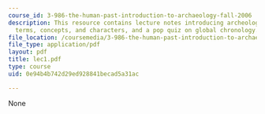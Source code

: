 ```yaml
---
course_id: 3-986-the-human-past-introduction-to-archaeology-fall-2006
description: This resource contains lecture notes introducing archeology through key
  terms, concepts, and characters, and a pop quiz on global chronology.
file_location: /coursemedia/3-986-the-human-past-introduction-to-archaeology-fall-2006/0e94b4b742d29ed928841becad5a31ac_lec1.pdf
file_type: application/pdf
layout: pdf
title: lec1.pdf
type: course
uid: 0e94b4b742d29ed928841becad5a31ac

---
```

None